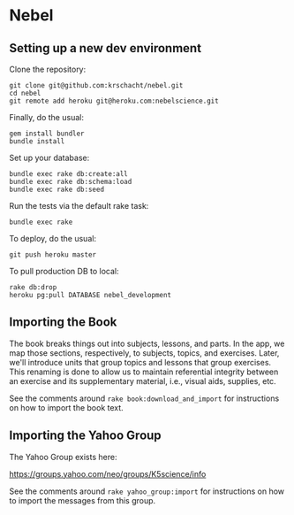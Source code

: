 # Nebel

## Setting up a new dev environment

Clone the repository:

```
git clone git@github.com:krschacht/nebel.git
cd nebel
git remote add heroku git@heroku.com:nebelscience.git
```

Finally, do the usual:

```
gem install bundler
bundle install
```

Set up your database:

```
bundle exec rake db:create:all
bundle exec rake db:schema:load
bundle exec rake db:seed
```

Run the tests via the default rake task:

```
bundle exec rake
```

To deploy, do the usual:

```
git push heroku master
```

To pull production DB to local:

```
rake db:drop
heroku pg:pull DATABASE nebel_development
```


## Importing the Book

The book breaks things out into subjects, lessons, and parts. In the app, we map
those sections, respectively, to subjects, topics, and exercises. Later, we'll
introduce units that group topics and lessons that group exercises. This
renaming is done to allow us to maintain referential integrity between an
exercise and its supplementary material, i.e., visual aids, supplies, etc.

See the comments around `rake book:download_and_import` for instructions on how
to import the book text.

## Importing the Yahoo Group

The Yahoo Group exists here:

https://groups.yahoo.com/neo/groups/K5science/info

See the comments around `rake yahoo_group:import` for instructions on how to
import the messages from this group.
